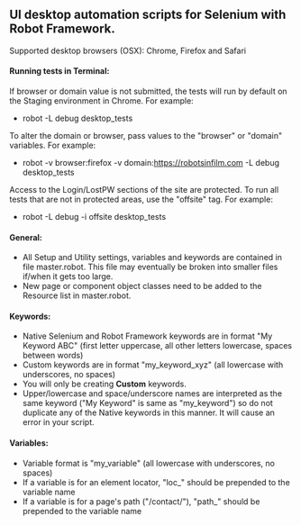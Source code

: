 ## UI desktop automation scripts for Selenium with Robot Framework.

Supported desktop browsers (OSX): Chrome, Firefox and Safari

#### Running tests in Terminal:

If browser or domain value is not submitted, the tests will run by default on the Staging environment in Chrome. For example:

- robot -L debug desktop_tests

To alter the domain or browser, pass values to the "browser" or "domain" variables. For example:

- robot -v browser:firefox -v domain:https://robotsinfilm.com -L debug desktop_tests

Access to the Login/LostPW sections of the site are protected. To run all tests that are not in protected areas, use the "offsite" tag. For example:

- robot -L debug -i offsite desktop_tests

#### General:
- All Setup and Utility settings, variables and keywords are contained in file master.robot. This file may eventually be broken into smaller files if/when it gets too large.
- New page or component object classes need to be added to the Resource list in master.robot. 

#### Keywords:
- Native Selenium and Robot Framework keywords are in format "My Keyword ABC" (first letter uppercase, all other letters lowercase, spaces between words)
- Custom keywords are in format "my_keyword_xyz" (all lowercase with underscores, no spaces)
- You will only be creating **Custom** keywords.
- Upper/lowercase and space/underscore names are interpreted as the same keyword ("My Keyword" is same as "my_keyword") so do not duplicate any of the Native keywords in this manner. It will cause an error in your script.

#### Variables:
- Variable format is "my_variable" (all lowercase with underscores, no spaces)
- If a variable is for an element locator, "loc_" should be prepended to the variable name
- If a variable is for a page's path ("/contact/"), "path_" should be prepended to the variable name


